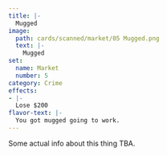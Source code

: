 ```yaml
---
title: |-
  Mugged
image: 
  path: cards/scanned/market/05 Mugged.png
  text: |-
    Mugged
set:
  name: Market
  number: 5
category: Crime
effects: 
- |-
  Lose $200
flavor-text: |-
  You got mugged going to work.
---
```

Some actual info about this thing TBA.
